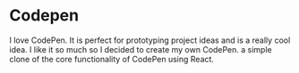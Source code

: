 # Codepen
I love CodePen. It is perfect for prototyping project ideas and is a really cool idea. I like it so much so I decided to  create my own CodePen. a simple clone of the core functionality of CodePen using React.
